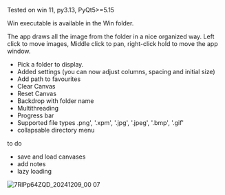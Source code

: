 Tested on win 11, py3.13, PyQt5>=5.15

Win executable is available in the Win folder. 

The app draws all the image from the folder in a nice organized way. 
Left click to move images, Middle click to pan, right-click hold to move the app window.

- Pick a folder to display.
- Added settings (you can now adjust columns, spacing and initial size)
- Add path to favourites
- Clear Canvas
- Reset Canvas
- Backdrop with folder name
- Multithreading
- Progress bar
- Supported file types .png', '.xpm', '.jpg', '.jpeg', '.bmp', '.gif'
- collapsable directory menu

to do
- save and load canvases
- add notes
- lazy loading

![7RlPp64ZQD_20241209_00 07](https://github.com/user-attachments/assets/31886125-fefe-409a-92b2-929684499e66)
